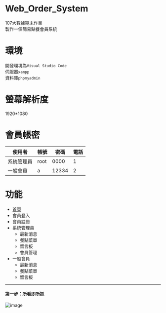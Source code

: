 # Web_Order_System
107大數據期末作業<br>
製作一個簡易點餐會員系統
# 環境
開發環境為`Visual Studio Code`<br>
伺服器`xampp`<br>
資料庫`phpmyadmin`
# 螢幕解析度
1920*1080
# 會員帳密
|使用者|帳號|密碼|電話|
|----|----|-----|-----|
|系統管理員|root|0000|1|
|一般會員|a|12334|2|


# 功能
* [首頁](#首頁)
* 會員登入
* 會員註冊
* 系統管理員
    * 最新消息
	* 餐點菜單
	* 留言板
	* 會員管理
* 一般會員
    * 最新消息
	* 餐點菜單
	* 留言板
___

<h4 id="首頁">第一步：所看即所抓</h4>

![image](https://github.com/HzYu/TMUST_code/blob/master/Web_Order_System/pic/pic1.PNG)